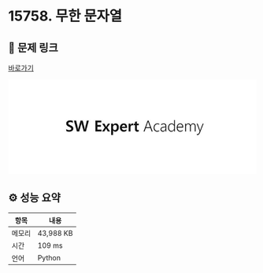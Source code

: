 # 15758. 무한 문자열

## 🔗 문제 링크

[바로가기](https://swexpertacademy.com/main/code/problem/problemDetail.do?contestProbId=AYP5JmsqcngDFATW)

![SWEA 로고](../../images/swea.jpg)

## ⚙️ 성능 요약

| 항목   | 내용      |
| ------ | --------- |
| 메모리 | 43,988 KB |
| 시간   | 109 ms    |
| 언어   | Python    |
